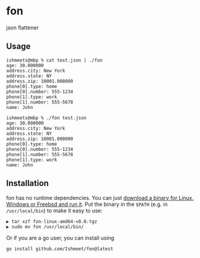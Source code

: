 # fon
json flattener 

## Usage
```
ishmeets@mbp % cat test.json | ./fon
age: 30.000000
address.city: New York
address.state: NY
address.zip: 10001.000000
phone[0].type: home
phone[0].number: 555-1234
phone[1].type: work
phone[1].number: 555-5678
name: John
```

```
ishmeets@mbp % ./fon test.json 
age: 30.000000
address.city: New York
address.state: NY
address.zip: 10001.000000
phone[0].type: home
phone[0].number: 555-1234
phone[1].number: 555-5678
phone[1].type: work
name: John
```

## Installation
fon has no runtime dependencies. You can just [download a binary for Linux, Windows or Freebsd and run it](https://github.com/Ishmeet/fon/releases).
Put the binary in the `$PATH` (e.g. in `/usr/local/bin`) to make it easy to use:
```
▶ tar xzf fon-linux-amd64-v0.0.tgz
▶ sudo mv fon /usr/local/bin/
```

Or if you are a go user, you can install using
```
go install github.com/Ishmeet/fon@latest
```